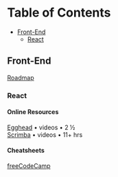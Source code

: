 # Table of Contents
* [Front-End](#front-end)
  * [React](#react)
 
## Front-End
[Roadmap](https://roadmap.sh/frontend)

### React

#### Online Resources 
[Egghead](https://egghead.io/courses/the-beginner-s-guide-to-react) • videos • 2 ½ <br>
[Scrimba](https://scrimba.com/learn/learnreact) • videos • 11+ hrs

#### Cheatsheets

[freeCodeCamp](https://www-freecodecamp-org.cdn.ampproject.org/c/s/www.freecodecamp.org/news/the-react-cheatsheet/amp/#react-elements)

